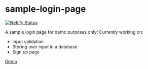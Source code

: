 # sample-login-page
[![Netlify Status](https://api.netlify.com/api/v1/badges/b35c0653-e55b-49de-8d6b-b6f614ada8e3/deploy-status)](https://app.netlify.com/sites/elektric-login/deploys)

A sample login page for demo purposes only! Currently working on:
- Input validation
- Storing user input in a database
- Sign up page

[Demo](https://elektric-login.netlify.app/)
